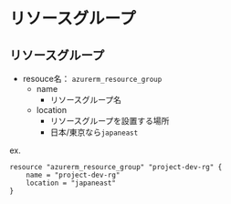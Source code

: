 # リソースグループ

## リソースグループ
- resouce名： `azurerm_resource_group`
    - name
        - リソースグループ名
    - location
        - リソースグループを設置する場所
        - 日本/東京なら`japaneast`

ex.
```HCL
resource "azurerm_resource_group" "project-dev-rg" {
    name = "project-dev-rg"
    location = "japaneast"
}
```